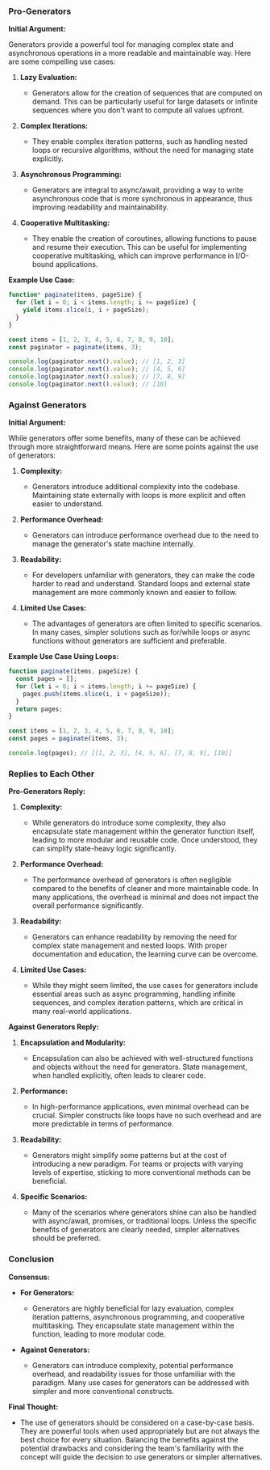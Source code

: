 ### Pro-Generators

**Initial Argument:**

Generators provide a powerful tool for managing complex state and asynchronous operations in a more readable and maintainable way. Here are some compelling use cases:

1. **Lazy Evaluation:**

   - Generators allow for the creation of sequences that are computed on demand. This can be particularly useful for large datasets or infinite sequences where you don't want to compute all values upfront.

2. **Complex Iterations:**

   - They enable complex iteration patterns, such as handling nested loops or recursive algorithms, without the need for managing state explicitly.

3. **Asynchronous Programming:**

   - Generators are integral to async/await, providing a way to write asynchronous code that is more synchronous in appearance, thus improving readability and maintainability.

4. **Cooperative Multitasking:**
   - They enable the creation of coroutines, allowing functions to pause and resume their execution. This can be useful for implementing cooperative multitasking, which can improve performance in I/O-bound applications.

**Example Use Case:**

```javascript
function* paginate(items, pageSize) {
  for (let i = 0; i < items.length; i += pageSize) {
    yield items.slice(i, i + pageSize);
  }
}

const items = [1, 2, 3, 4, 5, 6, 7, 8, 9, 10];
const paginator = paginate(items, 3);

console.log(paginator.next().value); // [1, 2, 3]
console.log(paginator.next().value); // [4, 5, 6]
console.log(paginator.next().value); // [7, 8, 9]
console.log(paginator.next().value); // [10]
```

### Against Generators

**Initial Argument:**

While generators offer some benefits, many of these can be achieved through more straightforward means. Here are some points against the use of generators:

1. **Complexity:**

   - Generators introduce additional complexity into the codebase. Maintaining state externally with loops is more explicit and often easier to understand.

2. **Performance Overhead:**

   - Generators can introduce performance overhead due to the need to manage the generator's state machine internally.

3. **Readability:**

   - For developers unfamiliar with generators, they can make the code harder to read and understand. Standard loops and external state management are more commonly known and easier to follow.

4. **Limited Use Cases:**
   - The advantages of generators are often limited to specific scenarios. In many cases, simpler solutions such as for/while loops or async functions without generators are sufficient and preferable.

**Example Use Case Using Loops:**

```javascript
function paginate(items, pageSize) {
  const pages = [];
  for (let i = 0; i < items.length; i += pageSize) {
    pages.push(items.slice(i, i + pageSize));
  }
  return pages;
}

const items = [1, 2, 3, 4, 5, 6, 7, 8, 9, 10];
const pages = paginate(items, 3);

console.log(pages); // [[1, 2, 3], [4, 5, 6], [7, 8, 9], [10]]
```

### Replies to Each Other

**Pro-Generators Reply:**

1. **Complexity:**

   - While generators do introduce some complexity, they also encapsulate state management within the generator function itself, leading to more modular and reusable code. Once understood, they can simplify state-heavy logic significantly.

2. **Performance Overhead:**

   - The performance overhead of generators is often negligible compared to the benefits of cleaner and more maintainable code. In many applications, the overhead is minimal and does not impact the overall performance significantly.

3. **Readability:**

   - Generators can enhance readability by removing the need for complex state management and nested loops. With proper documentation and education, the learning curve can be overcome.

4. **Limited Use Cases:**
   - While they might seem limited, the use cases for generators include essential areas such as async programming, handling infinite sequences, and complex iteration patterns, which are critical in many real-world applications.

**Against Generators Reply:**

1. **Encapsulation and Modularity:**

   - Encapsulation can also be achieved with well-structured functions and objects without the need for generators. State management, when handled explicitly, often leads to clearer code.

2. **Performance:**

   - In high-performance applications, even minimal overhead can be crucial. Simpler constructs like loops have no such overhead and are more predictable in terms of performance.

3. **Readability:**

   - Generators might simplify some patterns but at the cost of introducing a new paradigm. For teams or projects with varying levels of expertise, sticking to more conventional methods can be beneficial.

4. **Specific Scenarios:**
   - Many of the scenarios where generators shine can also be handled with async/await, promises, or traditional loops. Unless the specific benefits of generators are clearly needed, simpler alternatives should be preferred.

### Conclusion

**Consensus:**

- **For Generators:**

  - Generators are highly beneficial for lazy evaluation, complex iteration patterns, asynchronous programming, and cooperative multitasking. They encapsulate state management within the function, leading to more modular code.

- **Against Generators:**
  - Generators can introduce complexity, potential performance overhead, and readability issues for those unfamiliar with the paradigm. Many use cases for generators can be addressed with simpler and more conventional constructs.

**Final Thought:**

- The use of generators should be considered on a case-by-case basis. They are powerful tools when used appropriately but are not always the best choice for every situation. Balancing the benefits against the potential drawbacks and considering the team's familiarity with the concept will guide the decision to use generators or simpler alternatives.

